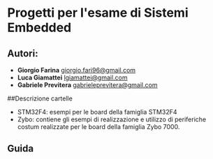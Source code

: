 # Progetti per l'esame di Sistemi Embedded 

## Autori:
- **Giorgio Farina** <giorgio.fari96@gmail.com> 
- **Luca Giamattei**  <lgiamattei@gmail.com> 
- **Gabriele Previtera**  <gabrieleprevitera@gmail.com>

##Descrizione cartelle
- STM32F4: esempi per le board della famiglia STM32F4
- Zybo: contiene gli esempi di realizzazione e utilizzo di periferiche costum realizzate per le board della famiglia Zybo 7000. 

## Guida
